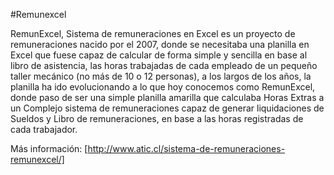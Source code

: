 #Remunexcel

RemunExcel, Sistema de remuneraciones en Excel es un proyecto de remuneraciones nacido por el 2007, donde se necesitaba una planilla en Excel que fuese capaz de calcular de forma simple y sencilla en base al libro de asistencia, las horas trabajadas de cada empleado de un pequeño taller mecánico (no más de 10 o 12 personas), a los largos de los años, la planilla ha ido evolucionando a lo que hoy conocemos como RemunExcel, donde paso de ser una simple planilla amarilla que calculaba Horas Extras a un Complejo sistema de remuneraciones capaz de generar liquidaciones de Sueldos y Libro de remuneraciones, en base a las horas registradas de cada trabajador.


Más información:
[http://www.atic.cl/sistema-de-remuneraciones-remunexcel/]


